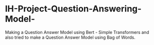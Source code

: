 # IH-Project-Question-Answering-Model-
Making a Question Answer Model using Bert - Simple Transformers and also tried to make a Question Answer Model using Bag of Words.
